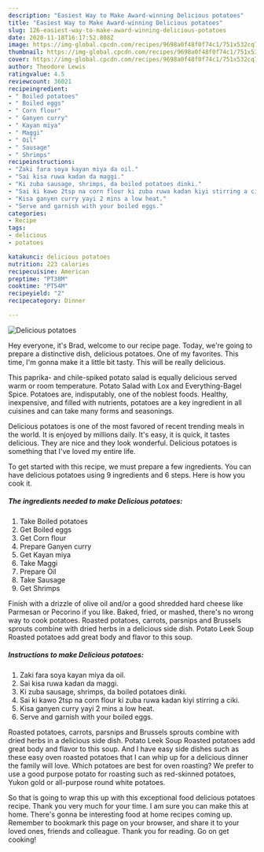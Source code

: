 ```yaml
---
description: "Easiest Way to Make Award-winning Delicious potatoes"
title: "Easiest Way to Make Award-winning Delicious potatoes"
slug: 126-easiest-way-to-make-award-winning-delicious-potatoes
date: 2020-11-18T16:17:52.808Z
image: https://img-global.cpcdn.com/recipes/9698a0f48f0f74c1/751x532cq70/delicious-potatoes-recipe-main-photo.jpg
thumbnail: https://img-global.cpcdn.com/recipes/9698a0f48f0f74c1/751x532cq70/delicious-potatoes-recipe-main-photo.jpg
cover: https://img-global.cpcdn.com/recipes/9698a0f48f0f74c1/751x532cq70/delicious-potatoes-recipe-main-photo.jpg
author: Theodore Lewis
ratingvalue: 4.5
reviewcount: 36021
recipeingredient:
- " Boiled potatoes"
- " Boiled eggs"
- " Corn flour"
- " Ganyen curry"
- " Kayan miya"
- " Maggi"
- " Oil"
- " Sausage"
- " Shrimps"
recipeinstructions:
- "Zaki fara soya kayan miya da oil."
- "Sai kisa ruwa kadan da maggi."
- "Ki zuba sausage, shrimps, da boiled potatoes dinki."
- "Sai ki kawo 2tsp na corn flour ki zuba ruwa kadan kiyi stirring a ciki."
- "Kisa ganyen curry yayi 2 mins a low heat."
- "Serve and garnish with your boiled eggs."
categories:
- Recipe
tags:
- delicious
- potatoes

katakunci: delicious potatoes 
nutrition: 223 calories
recipecuisine: American
preptime: "PT38M"
cooktime: "PT54M"
recipeyield: "2"
recipecategory: Dinner

---
```



![Delicious potatoes](https://img-global.cpcdn.com/recipes/9698a0f48f0f74c1/751x532cq70/delicious-potatoes-recipe-main-photo.jpg)

Hey everyone, it's Brad, welcome to our recipe page. Today, we're going to prepare a distinctive dish, delicious potatoes. One of my favorites. This time, I'm gonna make it a little bit tasty. This will be really delicious.

This paprika- and chile-spiked potato salad is equally delicious served warm or room temperature. Potato Salad with Lox and Everything-Bagel Spice. Potatoes are, indisputably, one of the noblest foods. Healthy, inexpensive, and filled with nutrients, potatoes are a key ingredient in all cuisines and can take many forms and seasonings.

Delicious potatoes is one of the most favored of recent trending meals in the world. It is enjoyed by millions daily. It's easy, it is quick, it tastes delicious. They are nice and they look wonderful. Delicious potatoes is something that I've loved my entire life.


To get started with this recipe, we must prepare a few ingredients. You can have delicious potatoes using 9 ingredients and 6 steps. Here is how you cook it.

<!--inarticleads1-->

##### The ingredients needed to make Delicious potatoes:

1. Take  Boiled potatoes
1. Get  Boiled eggs
1. Get  Corn flour
1. Prepare  Ganyen curry
1. Get  Kayan miya
1. Take  Maggi
1. Prepare  Oil
1. Take  Sausage
1. Get  Shrimps


Finish with a drizzle of olive oil and/or a good shredded hard cheese like Parmesan or Pecorino if you like. Baked, fried, or mashed, there&#39;s no wrong way to cook potatoes. Roasted potatoes, carrots, parsnips and Brussels sprouts combine with dried herbs in a delicious side dish. Potato Leek Soup Roasted potatoes add great body and flavor to this soup. 

<!--inarticleads2-->

##### Instructions to make Delicious potatoes:

1. Zaki fara soya kayan miya da oil.
1. Sai kisa ruwa kadan da maggi.
1. Ki zuba sausage, shrimps, da boiled potatoes dinki.
1. Sai ki kawo 2tsp na corn flour ki zuba ruwa kadan kiyi stirring a ciki.
1. Kisa ganyen curry yayi 2 mins a low heat.
1. Serve and garnish with your boiled eggs.


Roasted potatoes, carrots, parsnips and Brussels sprouts combine with dried herbs in a delicious side dish. Potato Leek Soup Roasted potatoes add great body and flavor to this soup. And I have easy side dishes such as these easy oven roasted potatoes that I can whip up for a delicious dinner the family will love. Which potatoes are best for oven roasting? We prefer to use a good purpose potato for roasting such as red-skinned potatoes, Yukon gold or all-purpose round white potatoes. 

So that is going to wrap this up with this exceptional food delicious potatoes recipe. Thank you very much for your time. I am sure you can make this at home. There's gonna be interesting food at home recipes coming up. Remember to bookmark this page on your browser, and share it to your loved ones, friends and colleague. Thank you for reading. Go on get cooking!
